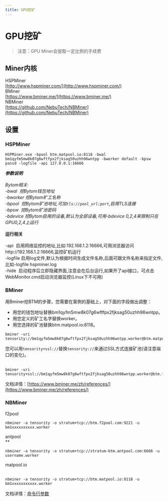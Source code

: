 ```yaml
---
title: GPU挖矿
---
```


# GPU挖矿

> 注意：GPU Miner会提取一定比例的手续费

<a name="9c5c38db"></a>
## Miner内核
HSPMiner<br />[http://www.hspminer.com/](http://www.hspminer.com/)<br />BMiner<br />[https://www.bminer.me/](https://www.bminer.me/)<br />NBMiner<br />[https://github.com/NebuTech/NBMiner](https://github.com/NebuTech/NBMiner)

<a name="e366ccf1"></a>
## 设置
<a name="HSPMiner"></a>
### HSPMiner

```
HSPMiner.exe -bpool btm.matpool.io:8118 -bwal bm1qyfm5mw8k07g6wftfpx2fjksag50uzhh96wntpp -bworker default -bpsw passd -logfile -api 127.0.0.1:16666
```

_**参数说明**_<br />_<br />Bytom相关:<br />-bwal  挖Bytom钱包地址<br />-bworker	挖Bytom旷工名称<br />-bpool  挖Bytom矿池地址,可加`tls://pool_url:port`,启用TLS连接<br />-bpsw  挖Bytom矿池密码<br />-bdevice	挖Bytom启用的设备,默认为全部设备,可用-bdevice 0,2,4来限制只在GPU0,2,4上运行<br />	<br />_**运行相关**_<br />_<br />-api  启用网络监控的地址,比如:192.168.1.2:16666,可用浏览器访问http://192.168.1.2:16666,监控矿机运行<br />-logfile	启用log文件,默认为根据时间生成文件名称,后面可跟文件名称来指定文件,比如-logfile hspminer.log<br />-hide  启动程序后立即隐藏界面,注意会在后台运行,如果开了api接口，可点击WebMonitor.cmd启动浏览器监控(Linux下不可用)

<a name="BMiner"></a>
### BMiner

用Bminer挖BTM的步骤，您需要在案例的基础上，对下面的字段做出调整：

* 用您的钱包地址替换bm1qyfm5mw8k07g6wftfpx2fjksag50uzhh96wntpp。
* 用您定义的矿工名字替换worker。
* 用您选择的矿池替换btm.matpool.io:8118。

```
bminer -uri tensority://bm1qyfm5mw8k07g6wftfpx2fjksag50uzhh96wntpp.worker@btm.matpool.io:8118
```

您可以用`tensority+ssl://`替换`tensority://`来通过SSL方式连接矿池(请注意端口的变化)。<br /><br />
```
bminer -uri tensority+ssl://bm1qyfm5mw8k07g6wftfpx2fjksag50uzhh96wntpp.worker@btm.f2pool.com:9443
```

文档详情：[https://www.bminer.me/zh/references/](https://www.bminer.me/zh/references/)

<a name="NBMiner"></a>
### NBMiner

f2pool

```
nbminer -a tensority -o stratum+tcp://btm.f2pool.com:9221 -u bm1xxxxxxxxxx.worker
```

antpool<br />**
```
nbminer -a tensority -o stratum+tcp://stratum-btm.antpool.com:6666 -u username.worker
```

matpool.io<br /><br />
```
nbminer -a tensority -o stratum+tcp://btm.matpool.io:8118 -u bm1xxxxxxxxxxx.worker
```

文档详情：[命令行参数](https://github.com/NebuTech/NBMiner/blob/master/readme_zh.md#命令行参数)
